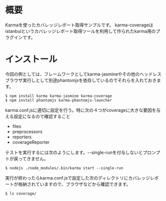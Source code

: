 # 概要
Karmaを使ったカバレッジレポート取得サンプルです。
karma-coverageはistanbulというカバレッジレポート取得ツールを利用して作られたkarma用のプラグインです。

# インストール
今回の例としては、フレームワークとしてkarma-jasmineやその他のヘッドレスブラウザ実行しとして別途phantomjsを依存しているのでそれらを入れておきます。
```
$ npm install karma karma-jasmine karma-coverage
$ npm install phantomjs karma-phantomjs-launcher
```

karma.conf.jsに適切に設定を行う。特に次の４つがcoverageに大きな要因を与える設定になるので確認すること
- files
- preprocessors
- reporters
- coverageReporter

テストを実行するには次のようにします。--single-runを付与しないとプロンプトが戻ってきません。
```
$ nodejs ./node_modules/.bin/karma start --single-run
```

実行が終わったらkarma.conf.jsで設定した次のディレクトリにカバレッジレポートが格納されていますので、ブラウザなどから確認できます。
```
$ ls coverage/
```


